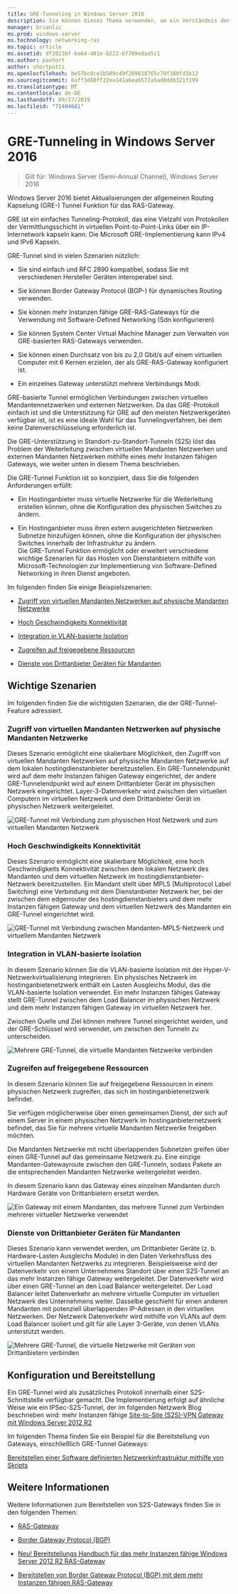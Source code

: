 ```yaml
---
title: GRE-Tunneling in Windows Server 2016
description: Sie können dieses Thema verwenden, um ein Verständnis der Aktualisierungen der GRE-Tunnel Funktion (Generic Routing Kapselung) für das RAS-Gateway in Windows Server 2016 zu erhalten.
manager: brianlic
ms.prod: windows-server
ms.technology: networking-ras
ms.topic: article
ms.assetid: df2023bf-ba64-481e-b222-6f709edaa5c1
ms.author: pashort
author: shortpatti
ms.openlocfilehash: be57bc0ce1b509c49f269618765c79f380fd3b12
ms.sourcegitcommit: 6aff3d88ff22ea141a6ea6572a5ad8dd6321f199
ms.translationtype: MT
ms.contentlocale: de-DE
ms.lasthandoff: 09/27/2019
ms.locfileid: "71404681"
---
```

# <a name="gre-tunneling-in-windows-server-2016"></a>GRE-Tunneling in Windows Server 2016

>Gilt für: Windows Server (Semi-Annual Channel), Windows Server 2016

Windows Server 2016 bietet Aktualisierungen der allgemeinen Routing Kapselung \(GRE-\) Tunnel Funktion für das RAS-Gateway.  
  
GRE ist ein einfaches Tunneling-Protokoll, das eine Vielzahl von Protokollen der Vermittlungsschicht in virtuellen Point-to-Point-Links über ein IP-Internetwork kapseln kann. Die Microsoft GRE-Implementierung kann IPv4 und IPv6 Kapseln.  
  
GRE-Tunnel sind in vielen Szenarien nützlich:  
  
-   Sie sind einfach und RFC 2890 kompatibel, sodass Sie mit verschiedenen Hersteller Geräten interoperabel sind.  
  
-   Sie können Border Gateway Protocol \(BGP-\) für dynamisches Routing verwenden.  
  
-   Sie können mehr Instanzen fähige GRE-RAS-Gateways für die Verwendung mit Software-Defined Networking \(Sdn konfigurieren\)
  
-   Sie können System Center Virtual Machine Manager zum Verwalten von GRE\-basierten RAS-Gateways verwenden.
  
-   Sie können einen Durchsatz von bis zu 2,0 Gbit/s auf einem virtuellen Computer mit 6 Kernen erzielen, der als GRE-RAS-Gateway konfiguriert ist.
  
-   Ein einzelnes Gateway unterstützt mehrere Verbindungs Modi.  
  
GRE-basierte Tunnel ermöglichen Verbindungen zwischen virtuellen Mandantennetzwerken und externen Netzwerken. Da das GRE-Protokoll einfach ist und die Unterstützung für GRE auf den meisten Netzwerkgeräten verfügbar ist, ist es eine ideale Wahl für das Tunnelingverfahren, bei dem keine Datenverschlüsselung erforderlich ist. 

Die GRE-Unterstützung in Standort-zu-Standort-Tunneln (S2S) löst das Problem der Weiterleitung zwischen virtuellen Mandanten Netzwerken und externen Mandanten Netzwerken mithilfe eines mehr Instanzen fähigen Gateways, wie weiter unten in diesem Thema beschrieben.  
  
Die GRE-Tunnel Funktion ist so konzipiert, dass Sie die folgenden Anforderungen erfüllt:  
  
-   Ein Hostinganbieter muss virtuelle Netzwerke für die Weiterleitung erstellen können, ohne die Konfiguration des physischen Switches zu ändern.  
  
-   Ein Hostinganbieter muss ihren extern ausgerichteten Netzwerken Subnetze hinzufügen können, ohne die Konfiguration der physischen Switches innerhalb der Infrastruktur zu ändern.  
Die GRE-Tunnel Funktion ermöglicht oder erweitert verschiedene wichtige Szenarien für das Hosten von Dienstanbietern mithilfe von Microsoft-Technologien zur Implementierung von Software-Defined Networking in ihren Dienst angeboten.  
  
Im folgenden finden Sie einige Beispielszenarien:  
  
-   [Zugriff von virtuellen Mandanten Netzwerken auf physische Mandanten Netzwerke](#BKMK_Access)  
  
-   [Hoch Geschwindigkeits Konnektivität](#BKMK_Speed)  
  
-   [Integration in VLAN-basierte Isolation](#BKMK_Integration)  
  
-   [Zugreifen auf freigegebene Ressourcen](#BKMK_Shared)  
  
-   [Dienste von Drittanbieter Geräten für Mandanten](#BKMK_thirdparty)  
  
## <a name="key-scenarios"></a>Wichtige Szenarien

Im folgenden finden Sie die wichtigsten Szenarien, die der GRE-Tunnel-Feature adressiert.  
  
### <a name="BKMK_Access"></a>Zugriff von virtuellen Mandanten Netzwerken auf physische Mandanten Netzwerke

Dieses Szenario ermöglicht eine skalierbare Möglichkeit, den Zugriff von virtuellen Mandanten Netzwerken auf physische Mandanten Netzwerke auf dem lokalen hostingdienstanbieter bereitzustellen. Ein GRE-Tunnelendpunkt wird auf dem mehr Instanzen fähigen Gateway eingerichtet, der andere GRE-Tunnelendpunkt wird auf einem Drittanbieter Gerät im physischen Netzwerk eingerichtet. Layer-3-Datenverkehr wird zwischen den virtuellen Computern im virtuellen Netzwerk und dem Drittanbieter Gerät im physischen Netzwerk weitergeleitet.  
  
![GRE-Tunnel mit Verbindung zum physischen Host Netzwerk und zum virtuellen Mandanten Netzwerk](../../media/gre-tunneling-in-windows-server/GRE_.png)  
  
### <a name="BKMK_Speed"></a>Hoch Geschwindigkeits Konnektivität

Dieses Szenario ermöglicht eine skalierbare Möglichkeit, eine hoch Geschwindigkeits Konnektivität zwischen dem lokalen Netzwerk des Mandanten und dem virtuellen Netzwerk im hostingdienstanbieter-Netzwerk bereitzustellen. Ein Mandant stellt über MPLS (Multiprotocol Label Switching) eine Verbindung mit dem Dienstanbieter Netzwerk her, bei der zwischen dem edgerrouter des hostingdienstanbieters und dem mehr Instanzen fähigen Gateway und dem virtuellen Netzwerk des Mandanten ein GRE-Tunnel eingerichtet wird.  
  
![GRE-Tunnel mit Verbindung zwischen Mandanten-MPLS-Netzwerk und virtuellem Mandanten Netzwerk](../../media/gre-tunneling-in-windows-server/GRE-.png)  
  
### <a name="BKMK_Integration"></a>Integration in VLAN-basierte Isolation

In diesem Szenario können Sie die VLAN-basierte Isolation mit der Hyper-V-Netzwerkvirtualisierung integrieren. Ein physisches Netzwerk im hostinganbietenetzwerk enthält ein Lasten Ausgleichs Modul, das die VLAN-basierte Isolation verwendet. Ein mehr Instanzen fähiges Gateway stellt GRE-Tunnel zwischen dem Load Balancer im physischen Netzwerk und dem mehr Instanzen fähigen Gateway im virtuellen Netzwerk her.  
  
Zwischen Quelle und Ziel können mehrere Tunnel eingerichtet werden, und der GRE-Schlüssel wird verwendet, um zwischen den Tunneln zu unterscheiden.  
  
![Mehrere GRE-Tunnel, die virtuelle Mandanten Netzwerke verbinden](../../media/gre-tunneling-in-windows-server/GRE-VLANIsolation.png)  
  
### <a name="BKMK_Shared"></a>Zugreifen auf freigegebene Ressourcen

In diesem Szenario können Sie auf freigegebene Ressourcen in einem physischen Netzwerk zugreifen, das sich im hostinganbietenetzwerk befindet.  
  
Sie verfügen möglicherweise über einen gemeinsamen Dienst, der sich auf einem Server in einem physischen Netzwerk im hostinganbieternetzwerk befindet, das Sie für mehrere virtuelle Mandanten Netzwerke freigeben möchten.  
  
Die Mandanten Netzwerke mit nicht überlappenden Subnetzen greifen über einen GRE-Tunnel auf das gemeinsame Netzwerk zu. Eine einzige Mandanten-Gatewayroute zwischen den GRE-Tunneln, sodass Pakete an die entsprechenden Mandanten Netzwerke weitergeleitet werden.  
  
In diesem Szenario kann das Gateway eines einzelnen Mandanten durch Hardware Geräte von Drittanbietern ersetzt werden.  
  
![Ein Gateway mit einem Mandanten, das mehrere Tunnel zum Verbinden mehrerer virtueller Netzwerke verwendet](../../media/gre-tunneling-in-windows-server/GRE-SharedResource.png)  
  
### <a name="BKMK_thirdparty"></a>Dienste von Drittanbieter Geräten für Mandanten

Dieses Szenario kann verwendet werden, um Drittanbieter Geräte (z. b. Hardware-Lasten Ausgleichs Module) in den Daten Verkehrsfluss des virtuellen Mandanten Netzwerks zu integrieren. Beispielsweise wird der Datenverkehr von einem Unternehmens Standort über einen S2S-Tunnel an das mehr Instanzen fähige Gateway weitergeleitet. Der Datenverkehr wird über einen GRE-Tunnel an den Load Balancer weitergeleitet. Der Load Balancer leitet Datenverkehr an mehrere virtuelle Computer im virtuellen Netzwerk des Unternehmens weiter. Dasselbe geschieht für einen anderen Mandanten mit potenziell überlappenden IP-Adressen in den virtuellen Netzwerken. Der Netzwerk Datenverkehr wird mithilfe von VLANs auf dem Load Balancer isoliert und gilt für alle Layer 3-Geräte, von denen VLANs unterstützt werden.  
  
![Mehrere GRE-Tunnel, die virtuelle Netzwerke mit Geräten von Drittanbietern verbinden](../../media/gre-tunneling-in-windows-server/GREThirdParty.png)  
  
## <a name="configuration-and-deployment"></a>Konfiguration und Bereitstellung

Ein GRE-Tunnel wird als zusätzliches Protokoll innerhalb einer S2S-Schnittstelle verfügbar gemacht. Die Implementierung erfolgt auf ähnliche Weise wie ein IPSec-S2S-Tunnel, der im folgenden Netzwerk Blog beschrieben wird: mehr Instanzen fähige [Site-to-Site (S2S)-VPN Gateway mit Windows Server 2012 R2](https://blogs.technet.com/b/networking/archive/2013/09/29/multi-tenant-site-to-site-s2s-vpn-gateway-with-windows-server-2012-r2.aspx)  
  
Im folgenden Thema finden Sie ein Beispiel für die Bereitstellung von Gateways, einschließlich GRE-Tunnel Gateways:  
  
[Bereitstellen einer Software definierten Netzwerkinfrastruktur mithilfe von Skripts](../../../networking/sdn/deploy/Deploy-a-Software-Defined-Network-infrastructure-using-scripts.md)
  
## <a name="more-information"></a>Weitere Informationen

Weitere Informationen zum Bereitstellen von S2S-Gateways finden Sie in den folgenden Themen:  
  
-   [RAS-Gateway](RAS-Gateway.md)  
  
-   [Border Gateway Protocol &#40;BGP&#41;](../bgp/Border-Gateway-Protocol-BGP.md)  
  
-   [Neu! Bereitstellungs Handbuch für das mehr Instanzen fähige Windows Server 2012 R2 RAS-Gateway](https://blogs.technet.com/b/wsnetdoc/archive/2014/03/26/new-windows-server-2012-r2-RAS-multitenant-gateway-deployment-guide.aspx)  
  
-   [Bereitstellen von Border Gateway Protocol (BGP) mit dem mehr Instanzen fähigen RAS-Gateway](https://blogs.technet.com/b/wsnetdoc/archive/2014/04/03/deploy-border-gateway-protocol-bgp-with-the-RAS-multitenant-gateway.aspx)  
  


